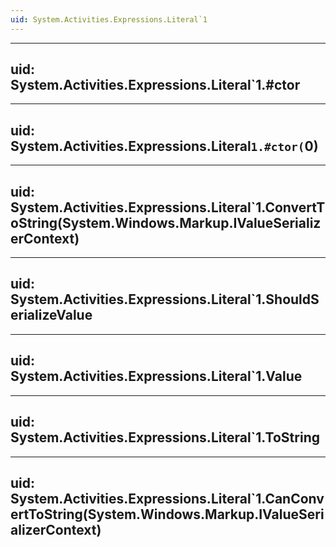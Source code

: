 ```yaml
---
uid: System.Activities.Expressions.Literal`1
---
```


---
uid: System.Activities.Expressions.Literal`1.#ctor
---

---
uid: System.Activities.Expressions.Literal`1.#ctor(`0)
---

---
uid: System.Activities.Expressions.Literal`1.ConvertToString(System.Windows.Markup.IValueSerializerContext)
---

---
uid: System.Activities.Expressions.Literal`1.ShouldSerializeValue
---

---
uid: System.Activities.Expressions.Literal`1.Value
---

---
uid: System.Activities.Expressions.Literal`1.ToString
---

---
uid: System.Activities.Expressions.Literal`1.CanConvertToString(System.Windows.Markup.IValueSerializerContext)
---
